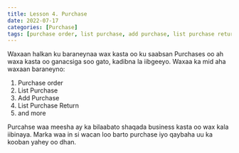 ```yaml
---
title: Lesson 4. Purchase
date: 2022-07-17
categories: [Purchase]
tags: [purchase order, list purchase, add purchase, list purchase return]
---
```


Waxaan halkan ku baraneynaa wax kasta oo ku saabsan Purchases oo ah waxa kasta oo ganacsiga soo gato, kadibna la iibgeeyo. Waxaa ka mid aha waxaan baraneyno:

1. Purchase order
2. List Purchase
3. Add Purchase
4. List Purchase Return
5. and more

Purcahse waa meesha ay ka bilaabato shaqada business kasta oo wax kala iibinaya. Marka waa in si wacan loo barto purchase iyo qaybaha uu ka kooban yahey oo dhan.
